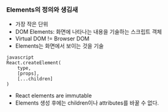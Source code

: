 ### Elements의 정의와 생김새

- 가장 작은 단위
- DOM Elements: 화면에 나타나는 내용을 기술하는 스크립트 객체
- Virtual DOM != Browser DOM
- Elements는 화면에서 보이는 것을 기술

```
javascript
React.createElement(
    type,
    [props],
    [...children]
)
```

- React elements are immutable
- Elements 생성 후에는 children이나 attributes를 바꿀 수 없다.